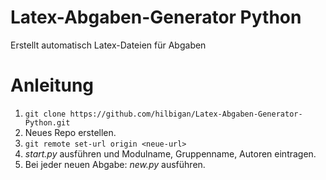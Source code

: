 # Latex-Abgaben-Generator Python
Erstellt automatisch Latex-Dateien für Abgaben

# Anleitung
1. ```git clone https://github.com/hilbigan/Latex-Abgaben-Generator-Python.git```
2. Neues Repo erstellen.
2. ```git remote set-url origin <neue-url>```
2. *start.py* ausführen und Modulname, Gruppenname, Autoren eintragen.
3. Bei jeder neuen Abgabe: *new.py* ausführen.
